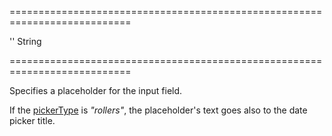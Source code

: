 ===========================================================================
<!--default-->''<!--/default-->
<!--type-->String<!--/type-->
===========================================================================

<!--shortDescription-->
Specifies a placeholder for the input field. 
<!--/shortDescription-->

<!--fullDescription-->
If the [pickerType](/Documentation/ApiReference/UI_Widgets/dxDateBox/Configuration/#pickerType) is *"rollers"*, the placeholder's text goes also to the date picker title.
<!--/fullDescription-->